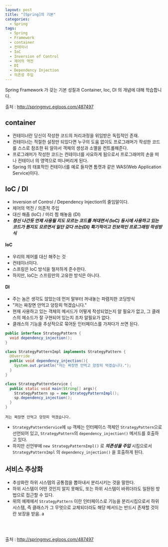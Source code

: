 ```yaml
---
layout: post
title: "[Spring]의 기본"
categories:
  - Spring
tags:
  - Spring
  - Framework
  - container
  - 컨테이너
  - IoC
  - Inversion of Control
  - 제어의 역전
  - DI
  - Dependency Injection
  - 의존성 주입
---
```



Spring Framework 가 갖는 기본 성질과 Container, Ioc, DI 의 개념에 대해 학습합니다.

출처 : http://springmvc.egloos.com/487497


## container

- 컨테이너란 당신이 작성한 코드의 처리과정을 위임받은 독립적인 존재.
- 컨테이너는 적절한 설정만 되있다면 누구의 도움 없이도 프로그래머가 작성한 코드를 스스로 참조한 뒤 알아서 객체의 생성과 소멸을 컨트롤해준다.
- 프로그래머가 작성한 코드는 컨테이너를 사요하게 됨으로서 프로그래머의 손을 떠나 컨테이너 의 영역으로 떠나버리게 된다.
- Spring 의 태표적인 컨테이너를 예로 들자면 톰캣과 같은 WAS(Web Application Service)이다.


## IoC / DI

- Inversion of Control / Dependency Injection의 줄임말이다.
- 제어의 역전 / 의존적 주입
- 대신 해줌 (IoC) / 미리 찜 해놓음 (DI)
- ***정신 나간듯 언제 사용될 지도 모르는 코드를 쳐대면서 (IoC) 동시에 사용하고 있는 코드가 뭔지도 모르면서 일단 갖다 쓰는(DI) 획기적이고 진보적인 프로그래밍 작성방식***


#### IoC

- 우리의 제어를 대신 해주는 것
- 컨테이너이다.
- 스프링은 IoC 방식을 철저하게 준수한다.
- 하지만, IoC는 스프링만의 고유한 방식은 아니다.


#### DI

- 주는 놈은 생각도 않았는데 먼저 말부터 꺼내놓는 파렴치한 코딩방식
- "저는 짜장면 안먹고 양장피 먹겠습니다."
- 현재 사용하고 있는 객체의 메서드가 어떻게 작성되었는지 알 필요가 없고, 그 클래스의 메소드가 잘 구현되어 있는지 조차 알필요가 없다.
- 클래스의 기능을 추상적으로 묶어둔 인터페이스를 가져다가 쓰면 된다.

```java
public interface StrategyPattern {
  void dependency_injection();
}

class StrategyPatternImpl implements StrategyPattern {
  @Override
  public void dependency_injection(){
    System.out.println("저는 짜장면 안먹고 양장피 먹겠습니다.");
  }
}

class StrategyPatternService {
  public static void main(String[] args){
    StrategyPattern sp = new StrategyPatternImpl();
    sp.dependency_injection();
  }
}
```


```
저는 짜장면 안먹고 양장피 먹겠습니다.
```

- ```StrategyPatternService```에 ```sp``` 객체는 인터페이스 객체인 ```StrategyPattern```으로 선언되어 있고, ```StrategyPattern```의 ```dependency_injection()``` 메서드를 호출하고 있다.
- 하지만 선언부에 ```new StrategyPatternImpl()``` 로 ***의존성을 주입*** 시킴으로서 ```StrategyPatternImpl``` 의 ```dependency_injection()``` 을 호출하게 된다.



## 서비스 추상화

- 추상화란 하위 시스템의 공통점을 뽑아내서 분리시키는 것을 말한다.
- 하위 시스템이 어떤 것인지 알지 못해도, 또는 하위 시스템이 바뀌더라도 일돤된 방법으로 접근할 수 있다.
- 위의 예제에서 ```StrategyPattern``` 이란 인터페이스로 기능을 분리시킴으로서 하위시스템, 즉 클래스가 그 무엇으로 교체되더라도 해당 메서드는 반드시 존재할 것이란 보장을 받음.
a


<br>
<br>


출처 : http://springmvc.egloos.com/487497
